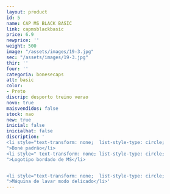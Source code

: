 ```yaml
---
layout: product
id: 5
name: CAP MS BLACK BASIC
link: capmsblackbasic
price: 6.9
newprice: ''
weight: 500
image: "/assets/images/19-3.jpg"
sec: "/assets/images/19-3.jpg"
thir: ''
four: ''
categoria: bonesecaps
att: basic
color:
- Preto
discrip: desporto treino verao
novo: true
maisvendidos: false
stock: nao
new: true
inicial: false
inicialhat: false
discription: '
<li style="text-transform: none;  list-style-type: circle;
">Boné padrão</li>
<li style=" text-transform: none; list-style-type: circle;
">Logotipo bordado de MS</li>


<li style="text-transform: none;  list-style-type: circle;
">Máquina de lavar modo delicado</li>'
---
```

